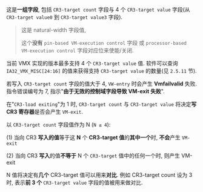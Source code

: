 
这是**一组字段**, 包括 `CR3-target count` 字段与 4 个 `CR3-target value` 字段(从 `CR3-target value0` 到 `CR3-target value3` 字段).

> 这是 natural-width 字段值,
>
> 这个**没有** `pin-based VM-execution control` 字段 或 `processor-based VM-execution control` 字段对应位来使能/关闭.

当前 VMX 实现的版本最多支持 4 个 `CR3-target value` 值. 软件可以查询 `IA32_VMX_MISC[24:16]` 的值来获得支持 `CR3-target value` 的数量(见 `2.5.11` 节).

若写入 `CR3-target count` 字段的值大于 4, `VW-entry` 时会产生 **Vmfailvalid** 失败. 指令错误编号为 7, 指示"**由于无效的控制域字段导致 VM-exit 失败**".

在"`CR3-load exiting`"为 1 时, `CR3-target count` 与 `CR3-target value` 将决定**写 CR3 寄存器**是否会产生 `VM-exit`.

以 `CR3-target count` 字段值作为 N (`N ≤ 4`):

(1) 当向 CR3 **写入的值**等于这 **N** 个 **CR3-target 值**的**其中一个**时, **不会**产生 `VM-exit`

(2) 当向 CR3 **写入**的值**不等于** N 个 `CR3-target` 值中的任何一个时, 则产生 VM-exit

N 值将决定有**几个** CR3-target 值可以用来**对比**. 例如 CR3-target count 设为 3 时, 表示**前 3 个** `CR3-target value` 字段的值被用来做对比.

